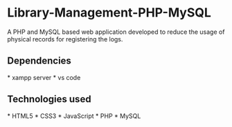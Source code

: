 # Library-Management-PHP-MySQL
A PHP and MySQL  based web application developed to reduce the usage of physical records for registering the logs.

<h2>Dependencies</h1>
  * xampp server
  * vs code

<h2>Technologies used</h2>
  * HTML5
  * CSS3
  * JavaScript
  * PHP
  * MySQL
